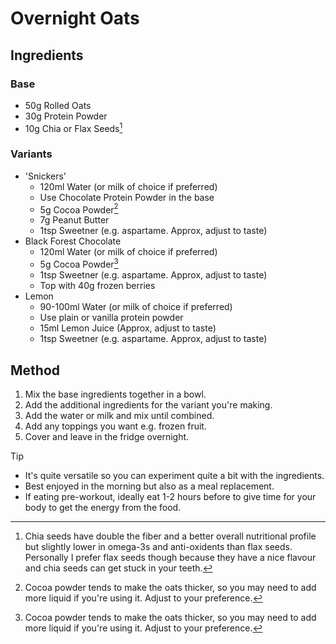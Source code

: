 # Overnight Oats
## Ingredients

### Base
 * 50g Rolled Oats
 * 30g Protein Powder
 * 10g Chia or Flax Seeds[^1]

### Variants
 - 'Snickers'
    * 120ml Water (or milk of choice if preferred)
    * Use Chocolate Protein Powder in the base
    * 5g Cocoa Powder[^2]
    * 7g Peanut Butter
    * 1tsp Sweetner (e.g. aspartame. Approx, adjust to taste)
- Black Forest Chocolate
    * 120ml Water (or milk of choice if preferred)
    * 5g Cocoa Powder[^2]
    * 1tsp Sweetner (e.g. aspartame. Approx, adjust to taste)
    * Top with 40g frozen berries
- Lemon
    * 90-100ml Water (or milk of choice if preferred)
    * Use plain or vanilla protein powder
    * 15ml Lemon Juice (Approx, adjust to taste)
    * 1tsp Sweetner (e.g. aspartame. Approx, adjust to taste)

## Method
1. Mix the base ingredients together in a bowl.
3. Add the additional ingredients for the variant you're making.
2. Add the water or milk and mix until combined.
4. Add any toppings you want e.g. frozen fruit.
5. Cover and leave in the fridge overnight.



[^1]: Chia seeds have double the fiber and a better overall nutritional profile but slightly lower in omega-3s and anti-oxidents than flax seeds. Personally I prefer flax seeds though because they have a nice flavour and chia seeds can get stuck in your teeth.
[^2]: Cocoa powder tends to make the oats thicker, so you may need to add more liquid if you're using it. Adjust to your preference.


> [!TIP]
> - It's quite versatile so you can experiment quite a bit with the ingredients.
> - Best enjoyed in the morning but also as a meal replacement.
> - If eating pre-workout, ideally eat 1-2 hours before to give time for your body to get the energy from the food.

